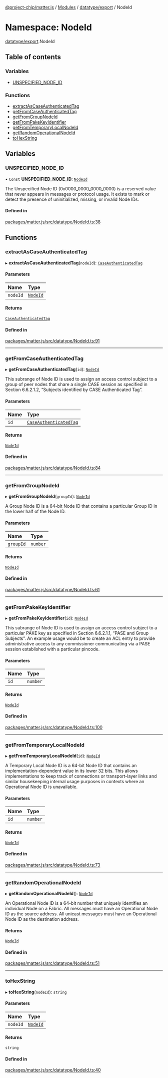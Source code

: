 [@project-chip/matter.js](../README.md) / [Modules](../modules.md) / [datatype/export](datatype_export.md) / NodeId

# Namespace: NodeId

[datatype/export](datatype_export.md).NodeId

## Table of contents

### Variables

- [UNSPECIFIED\_NODE\_ID](datatype_export.NodeId.md#unspecified_node_id)

### Functions

- [extractAsCaseAuthenticatedTag](datatype_export.NodeId.md#extractascaseauthenticatedtag)
- [getFromCaseAuthenticatedTag](datatype_export.NodeId.md#getfromcaseauthenticatedtag)
- [getFromGroupNodeId](datatype_export.NodeId.md#getfromgroupnodeid)
- [getFromPakeKeyIdentifier](datatype_export.NodeId.md#getfrompakekeyidentifier)
- [getFromTemporaryLocalNodeId](datatype_export.NodeId.md#getfromtemporarylocalnodeid)
- [getRandomOperationalNodeId](datatype_export.NodeId.md#getrandomoperationalnodeid)
- [toHexString](datatype_export.NodeId.md#tohexstring)

## Variables

### UNSPECIFIED\_NODE\_ID

• `Const` **UNSPECIFIED\_NODE\_ID**: [`NodeId`](datatype_export.md#nodeid)

The Unspecified Node ID (0x0000_0000_0000_0000) is a reserved value that never appears in messages or protocol
usage. It exists to mark or detect the presence of uninitialized, missing, or invalid Node IDs.

#### Defined in

[packages/matter.js/src/datatype/NodeId.ts:38](https://github.com/project-chip/matter.js/blob/e87b236f/packages/matter.js/src/datatype/NodeId.ts#L38)

## Functions

### extractAsCaseAuthenticatedTag

▸ **extractAsCaseAuthenticatedTag**(`nodeId`): [`CaseAuthenticatedTag`](datatype_export.md#caseauthenticatedtag)

#### Parameters

| Name | Type |
| :------ | :------ |
| `nodeId` | [`NodeId`](datatype_export.md#nodeid) |

#### Returns

[`CaseAuthenticatedTag`](datatype_export.md#caseauthenticatedtag)

#### Defined in

[packages/matter.js/src/datatype/NodeId.ts:91](https://github.com/project-chip/matter.js/blob/e87b236f/packages/matter.js/src/datatype/NodeId.ts#L91)

___

### getFromCaseAuthenticatedTag

▸ **getFromCaseAuthenticatedTag**(`id`): [`NodeId`](datatype_export.md#nodeid)

This subrange of Node ID is used to assign an access control subject to a group of peer nodes that share a
single CASE session as specified in Section 6.6.2.1.2, “Subjects identified by CASE Authenticated Tag”.

#### Parameters

| Name | Type |
| :------ | :------ |
| `id` | [`CaseAuthenticatedTag`](datatype_export.md#caseauthenticatedtag) |

#### Returns

[`NodeId`](datatype_export.md#nodeid)

#### Defined in

[packages/matter.js/src/datatype/NodeId.ts:84](https://github.com/project-chip/matter.js/blob/e87b236f/packages/matter.js/src/datatype/NodeId.ts#L84)

___

### getFromGroupNodeId

▸ **getFromGroupNodeId**(`groupId`): [`NodeId`](datatype_export.md#nodeid)

A Group Node ID is a 64-bit Node ID that contains a particular Group ID in the lower half of the Node ID.

#### Parameters

| Name | Type |
| :------ | :------ |
| `groupId` | `number` |

#### Returns

[`NodeId`](datatype_export.md#nodeid)

#### Defined in

[packages/matter.js/src/datatype/NodeId.ts:61](https://github.com/project-chip/matter.js/blob/e87b236f/packages/matter.js/src/datatype/NodeId.ts#L61)

___

### getFromPakeKeyIdentifier

▸ **getFromPakeKeyIdentifier**(`id`): [`NodeId`](datatype_export.md#nodeid)

This subrange of Node ID is used to assign an access control subject to a particular PAKE key as specified in
Section 6.6.2.1.1, “PASE and Group Subjects”. An example usage would be to create an ACL entry to provide
administrative access to any commissioner communicating via a PASE session established with a particular pincode.

#### Parameters

| Name | Type |
| :------ | :------ |
| `id` | `number` |

#### Returns

[`NodeId`](datatype_export.md#nodeid)

#### Defined in

[packages/matter.js/src/datatype/NodeId.ts:100](https://github.com/project-chip/matter.js/blob/e87b236f/packages/matter.js/src/datatype/NodeId.ts#L100)

___

### getFromTemporaryLocalNodeId

▸ **getFromTemporaryLocalNodeId**(`id`): [`NodeId`](datatype_export.md#nodeid)

A Temporary Local Node ID is a 64-bit Node ID that contains an implementation-dependent value in its lower
32 bits. This allows implementations to keep track of connections or transport-layer links and similar
housekeeping internal usage purposes in contexts where an Operational Node ID is unavailable.

#### Parameters

| Name | Type |
| :------ | :------ |
| `id` | `number` |

#### Returns

[`NodeId`](datatype_export.md#nodeid)

#### Defined in

[packages/matter.js/src/datatype/NodeId.ts:73](https://github.com/project-chip/matter.js/blob/e87b236f/packages/matter.js/src/datatype/NodeId.ts#L73)

___

### getRandomOperationalNodeId

▸ **getRandomOperationalNodeId**(): [`NodeId`](datatype_export.md#nodeid)

An Operational Node ID is a 64-bit number that uniquely identifies an individual Node on a Fabric. All messages
must have an Operational Node ID as the source address. All unicast messages must have an Operational Node ID
as the destination address.

#### Returns

[`NodeId`](datatype_export.md#nodeid)

#### Defined in

[packages/matter.js/src/datatype/NodeId.ts:51](https://github.com/project-chip/matter.js/blob/e87b236f/packages/matter.js/src/datatype/NodeId.ts#L51)

___

### toHexString

▸ **toHexString**(`nodeId`): `string`

#### Parameters

| Name | Type |
| :------ | :------ |
| `nodeId` | [`NodeId`](datatype_export.md#nodeid) |

#### Returns

`string`

#### Defined in

[packages/matter.js/src/datatype/NodeId.ts:40](https://github.com/project-chip/matter.js/blob/e87b236f/packages/matter.js/src/datatype/NodeId.ts#L40)
